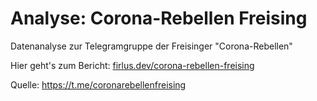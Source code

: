 # Analyse: Corona-Rebellen Freising
Datenanalyse zur Telegramgruppe der Freisinger "Corona-Rebellen"

Hier geht's zum Bericht: [firlus.dev/corona-rebellen-freising](firlus.dev/corona-rebellen-freising)

Quelle: https://t.me/coronarebellenfreising

